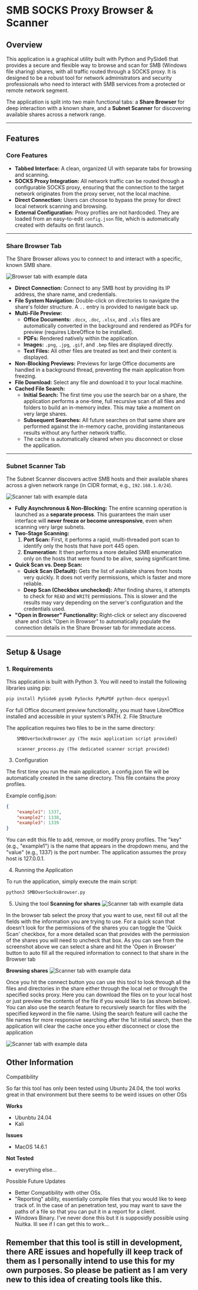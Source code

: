 # SMB SOCKS Proxy Browser & Scanner

## Overview

This application is a graphical utility built with Python and PySide6 that provides a secure and flexible way to browse and scan for SMB (Windows file sharing) shares, with all traffic routed through a SOCKS proxy. It is designed to be a robust tool for network administrators and security professionals who need to interact with SMB services from a protected or remote network segment.

The application is split into two main functional tabs: a **Share Browser** for deep interaction with a known share, and a **Subnet Scanner** for discovering available shares across a network range.

---

## Features

### Core Features
- **Tabbed Interface:** A clean, organized UI with separate tabs for browsing and scanning.
- **SOCKS Proxy Integration:** All network traffic can be routed through a configurable SOCKS proxy, ensuring that the connection to the target network originates from the proxy server, not the local machine.
- **Direct Connection:** Users can choose to bypass the proxy for direct local network scanning and browsing.
- **External Configuration:** Proxy profiles are not hardcoded. They are loaded from an easy-to-edit `config.json` file, which is automatically created with defaults on first launch.

---

### Share Browser Tab
The Share Browser allows you to connect to and interact with a specific, known SMB share.

![Browser tab with example data](https://github.com/LandanJH/SMBOverSocksBrowser/blob/main/images/Browser.png?raw=true)

- **Direct Connection:** Connect to any SMB host by providing its IP address, the share name, and credentials.
- **File System Navigation:** Double-click on directories to navigate the share's folder structure. A `..` entry is provided to navigate back up.
- **Multi-File Preview:**
  - **Office Documents:** `.docx`, `.doc`, `.xlsx`, and `.xls` files are automatically converted in the background and rendered as PDFs for preview (requires LibreOffice to be installed).
  - **PDFs:** Rendered natively within the application.
  - **Images:** `.png`, `.jpg`, `.gif`, and `.bmp` files are displayed directly.
  - **Text Files:** All other files are treated as text and their content is displayed.
- **Non-Blocking Previews:** Previews for large Office documents are handled in a background thread, preventing the main application from freezing.
- **File Download:** Select any file and download it to your local machine.
- **Cached File Search:**
  - **Initial Search:** The first time you use the search bar on a share, the application performs a one-time, full recursive scan of all files and folders to build an in-memory index. This may take a moment on very large shares.
  - **Subsequent Searches:** All future searches on that same share are performed against the in-memory cache, providing instantaneous results without any further network traffic.
  - The cache is automatically cleared when you disconnect or close the application.

---

### Subnet Scanner Tab
The Subnet Scanner discovers active SMB hosts and their available shares across a given network range (in CIDR format, e.g., `192.168.1.0/24`).

![Scanner tab with example data](https://github.com/LandanJH/SMBOverSocksBrowser/blob/main/images/Scanner.png?raw=true)

- **Fully Asynchronous & Non-Blocking:** The entire scanning operation is launched as a **separate process**. This guarantees the main user interface will **never freeze or become unresponsive**, even when scanning very large subnets.
- **Two-Stage Scanning:**
  1.  **Port Scan:** First, it performs a rapid, multi-threaded port scan to identify only the hosts that have port 445 open.
  2.  **Enumeration:** It then performs a more detailed SMB enumeration only on the hosts that were found to be alive, saving significant time.
- **Quick Scan vs. Deep Scan:**
  - **Quick Scan (Default):** Gets the list of available shares from hosts very quickly. It does not verify permissions, which is faster and more reliable.
  - **Deep Scan (Checkbox unchecked):** After finding shares, it attempts to check for `READ` and `WRITE` permissions. This is slower and the results may vary depending on the server's configuration and the credentials used.
- **"Open in Browser" Functionality:** Right-click or select any discovered share and click "Open in Browser" to automatically populate the connection details in the Share Browser tab for immediate access.

---

## Setup & Usage

### 1. Requirements
This application is built with Python 3. You will need to install the following libraries using pip:
```bash
pip install PySide6 pysmb PySocks PyMuPDF python-docx openpyxl
```
For full Office document preview functionality, you must have LibreOffice installed and accessible in your system's PATH.
2. File Structure

The application requires two files to be in the same directory:
```
    SMBOverSocksBrowser.py (The main application script provided)

    scanner_process.py (The dedicated scanner script provided)
```
3. Configuration

The first time you run the main application, a config.json file will be automatically created in the same directory. This file contains the proxy profiles.

Example config.json:
```json
{
    "example1": 1337,
    "example2": 1338,
    "example3": 1339
}
```
You can edit this file to add, remove, or modify proxy profiles. The "key" (e.g., "example1") is the name that appears in the dropdown menu, and the "value" (e.g., 1337) is the port number. The application assumes the proxy host is 127.0.0.1.

4. Running the Application

To run the application, simply execute the main script:
```bash
python3 SMBOverSocksBrowser.py
```

5. Using the tool
**Scanning for shares**
![Scanner tab with example data](https://github.com/LandanJH/SMBOverSocksBrowser/blob/main/images/Scanning4Shares.png?raw=true)

In the browser tab select the proxy that you want to use, next fill out all the fields with the information you are trying to use. For a quick scan that doesn't look for the permissions of the shares you can toggle the 'Quick Scan' checkbox, for a more detailed scan that provides with the permission of the shares you will need to uncheck that box. As you can see from the screenshot above we can select a share and hit the 'Open in Browser' button to auto fill all the required information to connect to that share in the Browser tab

**Browsing shares**
![Scanner tab with example data](https://github.com/LandanJH/SMBOverSocksBrowser/blob/main/images/BrowsingShares.png?raw=true)

Once you hit the connect button you can use this tool to look through all the files and directories in the share either through the local net or through the specified socks proxy. Here you can download the files on to your local host or just preview the contents of the file if you would like to (as shown below). You can also use the search feature to recursively search for files with the specified keyword in the file name. Using the search feature will cache the file names for more responsive searching after the 1st initial search, then the application will clear the cache once you either disconnect or close the application

![Scanner tab with example data](https://github.com/LandanJH/SMBOverSocksBrowser/blob/main/images/PreviewDocuments.png?raw=true)

## Other Information

Compatibility

So far this tool has only been tested using Ubuntu 24.04, the tool works great in that environment but there seems to be weird issues on other OSs

**Works**
- Ubunbtu 24.04
- Kali

**Issues**
- MacOS 14.6.1

**Not Tested**
- everything else...

Possible Future Updates
- Better Compatibility with other OSs.
- "Reporting" ability, essentially compile files that you would like to keep track of. In the case of an penetration test, you may want to save the paths of a file so that you can put it in a report for a client.
- Windows Binary. I've never done this but it is supposidly possible using Nuitka. Ill see if I can get this to work...

## Remember that this tool is still in development, there ARE issues and hopefully ill keep track of them as I personally intend to use this for my own purposes. So please be patient as I am very new to this idea of creating tools like this.
